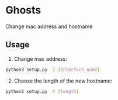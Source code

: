 # Ghosts
Change mac address and hostname
## Usage
1. Change mac address:
```bash
python3 setup.py -i [interface_name]
```
2. Choose the length of the new hostname:
```bash
python3 setup.py -t [length]
```
